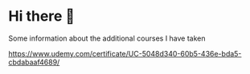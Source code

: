 # Hi there 👋
Some information about the additional courses I have taken 

https://www.udemy.com/certificate/UC-5048d340-60b5-436e-bda5-cbdabaaf4689/

<!--
**Bercosha/Bercosha** is a ✨ _special_ ✨ repository because its `README.md` (this file) appears on your GitHub profile.

Here are some ideas to get you started:

- 🔭 I’m currently working on ...
- 🌱 I’m currently learning ...
- 👯 I’m looking to collaborate on ...
- 🤔 I’m looking for help with ...
- 💬 Ask me about ...
- 📫 How to reach me: ...
- 😄 Pronouns: ...
- ⚡ Fun fact: ...
-->
